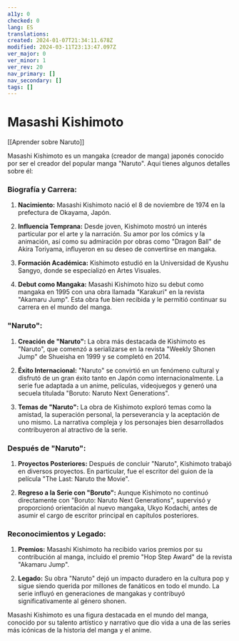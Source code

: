 ```yaml
---
a11y: 0
checked: 0
lang: ES
translations: 
created: 2024-01-07T21:34:11.678Z
modified: 2024-03-11T23:13:47.097Z
ver_major: 0
ver_minor: 1
ver_rev: 20
nav_primary: []
nav_secondary: []
tags: []
---
```

# Masashi Kishimoto

[[Aprender sobre Naruto]]

Masashi Kishimoto es un mangaka (creador de manga) japonés conocido por ser el creador del popular manga "Naruto". Aquí tienes algunos detalles sobre él:

### Biografía y Carrera:

1. **Nacimiento:** Masashi Kishimoto nació el 8 de noviembre de 1974 en la prefectura de Okayama, Japón.

2. **Influencia Temprana:** Desde joven, Kishimoto mostró un interés particular por el arte y la narración. Su amor por los cómics y la animación, así como su admiración por obras como "Dragon Ball" de Akira Toriyama, influyeron en su deseo de convertirse en mangaka.

3. **Formación Académica:** Kishimoto estudió en la Universidad de Kyushu Sangyo, donde se especializó en Artes Visuales.

4. **Debut como Mangaka:** Masashi Kishimoto hizo su debut como mangaka en 1995 con una obra llamada "Karakuri" en la revista "Akamaru Jump". Esta obra fue bien recibida y le permitió continuar su carrera en el mundo del manga.

### "Naruto":

1. **Creación de "Naruto":** La obra más destacada de Kishimoto es "Naruto", que comenzó a serializarse en la revista "Weekly Shonen Jump" de Shueisha en 1999 y se completó en 2014.

2. **Éxito Internacional:** "Naruto" se convirtió en un fenómeno cultural y disfrutó de un gran éxito tanto en Japón como internacionalmente. La serie fue adaptada a un anime, películas, videojuegos y generó una secuela titulada "Boruto: Naruto Next Generations".

3. **Temas de "Naruto":** La obra de Kishimoto exploró temas como la amistad, la superación personal, la perseverancia y la aceptación de uno mismo. La narrativa compleja y los personajes bien desarrollados contribuyeron al atractivo de la serie.

### Después de "Naruto":

1. **Proyectos Posteriores:** Después de concluir "Naruto", Kishimoto trabajó en diversos proyectos. En particular, fue el escritor del guion de la película "The Last: Naruto the Movie".

2. **Regreso a la Serie con "Boruto":** Aunque Kishimoto no continuó directamente con "Boruto: Naruto Next Generations", supervisó y proporcionó orientación al nuevo mangaka, Ukyo Kodachi, antes de asumir el cargo de escritor principal en capítulos posteriores.

### Reconocimientos y Legado:

1. **Premios:** Masashi Kishimoto ha recibido varios premios por su contribución al manga, incluido el premio "Hop Step Award" de la revista "Akamaru Jump".

2. **Legado:** Su obra "Naruto" dejó un impacto duradero en la cultura pop y sigue siendo querida por millones de fanáticos en todo el mundo. La serie influyó en generaciones de mangakas y contribuyó significativamente al género shonen.

Masashi Kishimoto es una figura destacada en el mundo del manga, conocido por su talento artístico y narrativo que dio vida a una de las series más icónicas de la historia del manga y el anime.